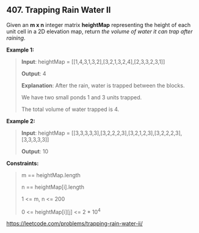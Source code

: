 ## 407. Trapping Rain Water II

Given an **m x n** integer matrix **heightMap** representing the height of each unit cell in a 2D elevation map, return _the volume of water it can trap after raining_.

**Example 1:**
>
>**Input**: heightMap = [[1,4,3,1,3,2],[3,2,1,3,2,4],[2,3,3,2,3,1]]
>
>**Output**: 4
>
>**Explanation**: After the rain, water is trapped between the blocks.
>
>We have two small ponds 1 and 3 units trapped.
>
>The total volume of water trapped is 4.

**Example 2:**
>
>**Input**: heightMap = [[3,3,3,3,3],[3,2,2,2,3],[3,2,1,2,3],[3,2,2,2,3],[3,3,3,3,3]]
>
>**Output**: 10

**Constraints:**
>
>m == heightMap.length
>
>n == heightMap[i].length
>
>1 <= m, n <= 200
>
>0 <= heightMap[i][j] <= 2 * 10<sup>4</sup>

https://leetcode.com/problems/trapping-rain-water-ii/